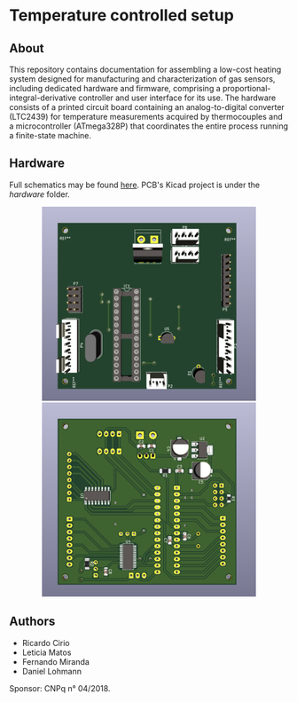 # Temperature controlled setup

## About

This repository contains documentation for assembling a low-cost heating system designed for manufacturing and characterization of gas sensors, including dedicated hardware and firmware, comprising a proportional-integral-derivative controller and user interface for its use. The hardware consists of a printed circuit board containing an analog-to-digital converter (LTC2439) for temperature measurements acquired by thermocouples and a microcontroller (ATmega328P) that coordinates the entire process running a finite-state machine.

## Hardware

Full schematics may be found [here](./hardware/schematics.pdf). PCB's Kicad project is under the *hardware* folder.

<p align="center" float="left">
	<img src="./images/pcb_top.png" alt="PCB top" height="350">
	<img src="./images/pcb_bottom.png" alt="PCB bottom" height="350">
</p>

## Authors

* Ricardo Cirio<br>
* Leticia Matos<br>
* Fernando Miranda<br>
* Daniel Lohmann

Sponsor: CNPq n° 04/2018.